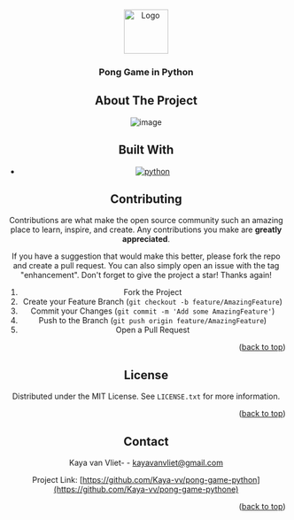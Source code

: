 
<!-- Improved compatibility of back to top link: See: https://github.com/othneildrew/Best-README-Template/pull/73 -->
<a name="readme-top"></a>
<!--
*** Thanks for checking out the Best-README-Template. If you have a suggestion
*** that would make this better, please fork the repo and create a pull request
*** or simply open an issue with the tag "enhancement".
*** Don't forget to give the project a star!
*** Thanks again! Now go create something AMAZING! :D
-->






<!-- PROJECT LOGO -->
<br />
<div align="center">
  <a href="https://github.com/Kaya-vv/pong-game-python">
    <img src="https://play-lh.googleusercontent.com/CSA8sjUHCs40BWTN2kDGsuP-NGQbsrTQ1PMbqk9JaVZJXMdpzs-mHHJRoyQcTArJ3w=w240-h480" alt="Logo" width="80" height="80">
  </a>

<h3 align="center">Pong Game in Python</h3>



<!-- ABOUT THE PROJECT -->
## About The Project

![image](https://user-images.githubusercontent.com/10722879/194933939-e650154c-2ed3-4522-822a-f7cb976ccee0.png)





## Built With

* [![python][python]][python-url]







<!-- CONTRIBUTING -->
## Contributing

Contributions are what make the open source community such an amazing place to learn, inspire, and create. Any contributions you make are **greatly appreciated**.

If you have a suggestion that would make this better, please fork the repo and create a pull request. You can also simply open an issue with the tag "enhancement".
Don't forget to give the project a star! Thanks again!

1. Fork the Project
2. Create your Feature Branch (`git checkout -b feature/AmazingFeature`)
3. Commit your Changes (`git commit -m 'Add some AmazingFeature'`)
4. Push to the Branch (`git push origin feature/AmazingFeature`)
5. Open a Pull Request

<p align="right">(<a href="#readme-top">back to top</a>)</p>



<!-- LICENSE -->
## License

Distributed under the MIT License. See `LICENSE.txt` for more information.

<p align="right">(<a href="#readme-top">back to top</a>)</p>



<!-- CONTACT -->
## Contact

Kaya van Vliet- - kayavanvliet@gmail.com

Project Link: [https://github.com/Kaya-vv/pong-game-python](https://github.com/Kaya-vv/pong-game-pythone)

<p align="right">(<a href="#readme-top">back to top</a>)</p>




[python]: https://upload.wikimedia.org/wikipedia/commons/thumb/f/f8/Python_logo_and_wordmark.svg/729px-Python_logo_and_wordmark.svg.png?20210516005643
[python-url]: https://python.org
